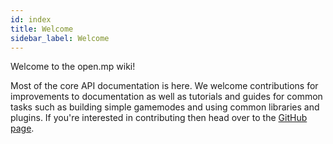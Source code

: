 ```yaml
---
id: index
title: Welcome
sidebar_label: Welcome
---
```


Welcome to the open.mp wiki!

Most of the core API documentation is here. We welcome contributions for improvements to documentation as well as tutorials and guides for common tasks such as building simple gamemodes and using common libraries and plugins. If you're interested in contributing then head over to the [GitHub page](https://github.com/openmultiplayer/wiki).
